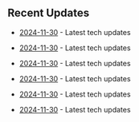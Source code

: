 

## Recent Updates
- [2024-11-30](https://github.com/coslynx/testing/blob/main/tweets/thread-resources-2024-11-30-009da3.md) - Latest tech updates

- [2024-11-30](https://github.com/coslynx/testing/blob/main/tweets/thread-resources-2024-11-30-009da3.md) - Latest tech updates

- [2024-11-30](https://github.com/coslynx/testing/blob/main/tweets/thread-resources-2024-11-30-e1e9ab.md) - Latest tech updates

- [2024-11-30](https://github.com/coslynx/testing/blob/main/tweets/thread-resources-2024-11-30-80a062.md) - Latest tech updates

- [2024-11-30](https://github.com/coslynx/testing/blob/main/tweets/thread-resources-2024-11-30-c1cf80.md) - Latest tech updates

- [2024-11-30](https://github.com/coslynx/testing/blob/main/tweets/thread-resources-2024-11-30-0deb58.md) - Latest tech updates